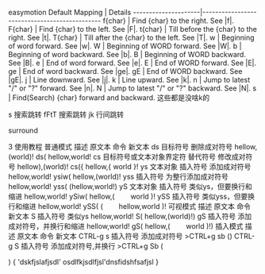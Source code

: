 easymotion
    Default Mapping      | Details
    ---------------------|----------------------------------------------
    <Leader>f{char}      | Find {char} to the right. See |f|.
    <Leader>F{char}      | Find {char} to the left. See |F|.
    <Leader>t{char}      | Till before the {char} to the right. See |t|.
    <Leader>T{char}      | Till after the {char} to the left. See |T|.
    <Leader>w            | Beginning of word forward. See |w|.
    <Leader>W            | Beginning of WORD forward. See |W|.
    <Leader>b            | Beginning of word backward. See |b|.
    <Leader>B            | Beginning of WORD backward. See |B|.
    <Leader>e            | End of word forward. See |e|.
    <Leader>E            | End of WORD forward. See |E|.
    <Leader>ge           | End of word backward. See |ge|.
    <Leader>gE           | End of WORD backward. See |gE|.
    <Leader>j            | Line downward. See |j|.
    <Leader>k            | Line upward. See |k|.
    <Leader>n            | Jump to latest "/" or "?" forward. See |n|.
    <Leader>N            | Jump to latest "/" or "?" backward. See |N|.
    <Leader>s            | Find(Search) {char} forward and backward.
这些都是没啥k的

<leader><leader>s 搜索跳转
<leader><leader>fFtT 搜索跳转
<leader><leader>jk   行间跳转

surround

3 使用教程
普通模式 	描述 	原文本 	命令 	新文本
ds 目标符号 	删除成对符号 	hellow,(world)! 	ds( 	hellow,world!
cs 目标符号或文本对象界定符 替代符号 	修改成对符号 	hellow),(world)! 	cs({ 	hellow,{ world }!
ys 文本对象 插入符号 	添加成对符号 	hellow,world! 	ysiw( 	hellow,(world)!
yss 插入符号 	为整行添加成对符号 	hellow,world! 	yss( 	(hellow,world!)
yS 文本对象 插入符号 	类似ys，但要换行和缩进 	hellow,world! 	ySiw( 	hellow,(
  world
)!
ySS 插入符号 	类似yss，但要换行和缩进 	hellow,world! 	ySS( 	(
  hellow,world
)!
可视模式 	描述 	原文本 	命令 	新文本
S 插入符号 	类似ys 	hellow,world! 	S( 	hellow,(world)!)
gS 插入符号 	添加成对符号，并换行和缩进 	hellow,world! 	gS( 	hellow,(
  world
)!)
插入模式 	描述 	原文本 	命令 	新文本
CTRL-g s 插入符号 	添加成对符号 		>CTRL+g sb 	()
CTRL-g S 插入符号 	添加成对符号,并换行 		>CTRL+g Sb 	(

)
{
'dskfjslafjsdl'
osdlfkjsdlfjsl'dnsfidshfsafjsl
}
